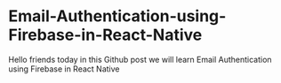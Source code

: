 # Email-Authentication-using-Firebase-in-React-Native
Hello friends today in this Github post we will learn Email Authentication using Firebase in React Native
